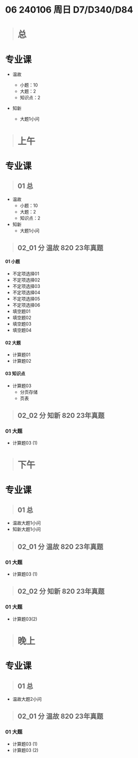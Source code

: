 # 06 240106 周日 D7/D340/D84



> # 总



# 专业课

* 温故

  * 小题：10
  * 大题：2
  * 知识点：2

* 知新

  * 大题1小问 
  
  

> # 上午



# 专业课



> ## 01 总

* 温故
  * 小题：10
  * 大题：2
  * 知识点：2
* 知新
  * 大题1小问




> ## 02_01 分 温故 820 23年真题

#### 01 小题

* 不定项选择01 
* 不定项选择02  
* 不定项选择03  
* 不定项选择04
* 不定项选择05
* 不定项选择06
* 填空题01
* 填空题02
* 填空题03
* 填空题04

#### 02 大题

* 计算题01 
* 计算题02

#### 03 知识点

* 计算题03 
  * 分页存储
  * 页表



> ## 02_02 分 知新 820 23年真题

### 01 大题

* 计算题03 (1)



> # 下午



# 专业课



> ## 01 总

* 温故大题1小问
* 知新大题1小问


> ## 02_01 分 温故 820 23年真题

### 01 大题

* 计算题03 (1)


> ## 02_02 分 知新 820 23年真题

### 01 大题

* 计算题03(2)



> # 晚上



# 专业课



> ## 01 总

* 温故大题2小问

  


> ## 02_01 分 温故 820 23年真题

### 01 大题

* 计算题03 (1)
* 计算题03 (2)





